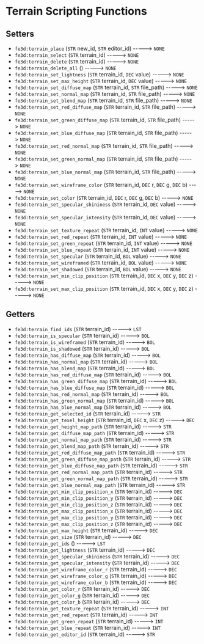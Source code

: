 # Terrain Scripting Functions

## Setters

- `fe3d:terrain_place` (`STR` new_id, `STR` editor_id) -----> `NONE`
- `fe3d:terrain_select` (`STR` terrain_id) -----> `NONE`
- `fe3d:terrain_delete` (`STR` terrain_id) -----> `NONE`
- `fe3d:terrain_delete_all` () -----> `NONE`
- `fe3d:terrain_set_lightness` (`STR` terrain_id, `DEC` value) -----> `NONE`
- `fe3d:terrain_set_max_height` (`STR` terrain_id, `DEC` value) -----> `NONE`
- `fe3d:terrain_set_diffuse_map` (`STR` terrain_id, `STR` file_path) -----> `NONE`
- `fe3d:terrain_set_normal_map` (`STR` terrain_id, `STR` file_path) -----> `NONE`
- `fe3d:terrain_set_blend_map` (`STR` terrain_id, `STR` file_path) -----> `NONE`
- `fe3d:terrain_set_red_diffuse_map` (`STR` terrain_id, `STR` file_path) -----> `NONE`
- `fe3d:terrain_set_green_diffuse_map` (`STR` terrain_id, `STR` file_path) -----> `NONE`
- `fe3d:terrain_set_blue_diffuse_map` (`STR` terrain_id, `STR` file_path) -----> `NONE`
- `fe3d:terrain_set_red_normal_map` (`STR` terrain_id, `STR` file_path) -----> `NONE`
- `fe3d:terrain_set_green_normal_map` (`STR` terrain_id, `STR` file_path) -----> `NONE`
- `fe3d:terrain_set_blue_normal_map` (`STR` terrain_id, `STR` file_path) -----> `NONE`
- `fe3d:terrain_set_wireframe_color` (`STR` terrain_id, `DEC` r, `DEC` g, `DEC` b) -----> `NONE`
- `fe3d:terrain_set_color` (`STR` terrain_id, `DEC` r, `DEC` g, `DEC` b) -----> `NONE`
- `fe3d:terrain_set_specular_shininess` (`STR` terrain_id, `DEC` value) -----> `NONE`
- `fe3d:terrain_set_specular_intensity` (`STR` terrain_id, `DEC` value) -----> `NONE`
- `fe3d:terrain_set_texture_repeat` (`STR` terrain_id, `INT` value) -----> `NONE`
- `fe3d:terrain_set_red_repeat` (`STR` terrain_id, `INT` value) -----> `NONE`
- `fe3d:terrain_set_green_repeat` (`STR` terrain_id, `INT` value) -----> `NONE`
- `fe3d:terrain_set_blue_repeat` (`STR` terrain_id, `INT` value) -----> `NONE`
- `fe3d:terrain_set_specular` (`STR` terrain_id, `BOL` value) -----> `NONE`
- `fe3d:terrain_set_wireframed` (`STR` terrain_id, `BOL` value) -----> `NONE`
- `fe3d:terrain_set_shadowed` (`STR` terrain_id, `BOL` value) -----> `NONE`
- `fe3d:terrain_set_min_clip_position` (`STR` terrain_id, `DEC` x, `DEC` y, `DEC` z) -----> `NONE`
- `fe3d:terrain_set_max_clip_position` (`STR` terrain_id, `DEC` x, `DEC` y, `DEC` z) -----> `NONE`

## Getters

- `fe3d:terrain_find_ids` (`STR` terrain_id) -----> `LST`
- `fe3d:terrain_is_specular` (`STR` terrain_id) -----> `BOL`
- `fe3d:terrain_is_wireframed` (`STR` terrain_id) -----> `BOL`
- `fe3d:terrain_is_shadowed` (`STR` terrain_id) -----> `BOL`
- `fe3d:terrain_has_diffuse_map` (`STR` terrain_id) -----> `BOL`
- `fe3d:terrain_has_normal_map` (`STR` terrain_id) -----> `BOL`
- `fe3d:terrain_has_blend_map` (`STR` terrain_id) -----> `BOL`
- `fe3d:terrain_has_red_diffuse_map` (`STR` terrain_id) -----> `BOL`
- `fe3d:terrain_has_green_diffuse_map` (`STR` terrain_id) -----> `BOL`
- `fe3d:terrain_has_blue_diffuse_map` (`STR` terrain_id) -----> `BOL`
- `fe3d:terrain_has_red_normal_map` (`STR` terrain_id) -----> `BOL`
- `fe3d:terrain_has_green_normal_map` (`STR` terrain_id) -----> `BOL`
- `fe3d:terrain_has_blue_normal_map` (`STR` terrain_id) -----> `BOL`
- `fe3d:terrain_get_selected_id` (`STR` terrain_id) -----> `STR`
- `fe3d:terrain_get_texel_height` (`STR` terrain_id, `DEC` x, `DEC` z) -----> `DEC`
- `fe3d:terrain_get_height_map_path` (`STR` terrain_id) -----> `STR`
- `fe3d:terrain_get_diffuse_map_path` (`STR` terrain_id) -----> `STR`
- `fe3d:terrain_get_normal_map_path` (`STR` terrain_id) -----> `STR`
- `fe3d:terrain_get_blend_map_path` (`STR` terrain_id) -----> `STR`
- `fe3d:terrain_get_red_diffuse_map_path` (`STR` terrain_id) -----> `STR`
- `fe3d:terrain_get_green_diffuse_map_path` (`STR` terrain_id) -----> `STR`
- `fe3d:terrain_get_blue_diffuse_map_path` (`STR` terrain_id) -----> `STR`
- `fe3d:terrain_get_red_normal_map_path` (`STR` terrain_id) -----> `STR`
- `fe3d:terrain_get_green_normal_map_path` (`STR` terrain_id) -----> `STR`
- `fe3d:terrain_get_blue_normal_map_path` (`STR` terrain_id) -----> `STR`
- `fe3d:terrain_get_min_clip_position_x` (`STR` terrain_id) -----> `DEC`
- `fe3d:terrain_get_min_clip_position_y` (`STR` terrain_id) -----> `DEC`
- `fe3d:terrain_get_min_clip_position_z` (`STR` terrain_id) -----> `DEC`
- `fe3d:terrain_get_max_clip_position_x` (`STR` terrain_id) -----> `DEC`
- `fe3d:terrain_get_max_clip_position_y` (`STR` terrain_id) -----> `DEC`
- `fe3d:terrain_get_max_clip_position_z` (`STR` terrain_id) -----> `DEC`
- `fe3d:terrain_get_max_height` (`STR` terrain_id) -----> `DEC`
- `fe3d:terrain_get_size` (`STR` terrain_id) -----> `DEC`
- `fe3d:terrain_get_ids` () -----> `LST`
- `fe3d:terrain_get_lightness` (`STR` terrain_id) -----> `DEC`
- `fe3d:terrain_get_specular_shininess` (`STR` terrain_id) -----> `DEC`
- `fe3d:terrain_get_specular_intensity` (`STR` terrain_id) -----> `DEC`
- `fe3d:terrain_get_wireframe_color_r` (`STR` terrain_id) -----> `DEC`
- `fe3d:terrain_get_wireframe_color_g` (`STR` terrain_id) -----> `DEC`
- `fe3d:terrain_get_wireframe_color_b` (`STR` terrain_id) -----> `DEC`
- `fe3d:terrain_get_color_r` (`STR` terrain_id) -----> `DEC`
- `fe3d:terrain_get_color_g` (`STR` terrain_id) -----> `DEC`
- `fe3d:terrain_get_color_b` (`STR` terrain_id) -----> `DEC`
- `fe3d:terrain_get_texture_repeat` (`STR` terrain_id) -----> `INT`
- `fe3d:terrain_get_red_repeat` (`STR` terrain_id) -----> `INT`
- `fe3d:terrain_get_green_repeat` (`STR` terrain_id) -----> `INT`
- `fe3d:terrain_get_blue_repeat` (`STR` terrain_id) -----> `INT`
- `fe3d:terrain_get_editor_id` (`STR` terrain_id) -----> `STR`

